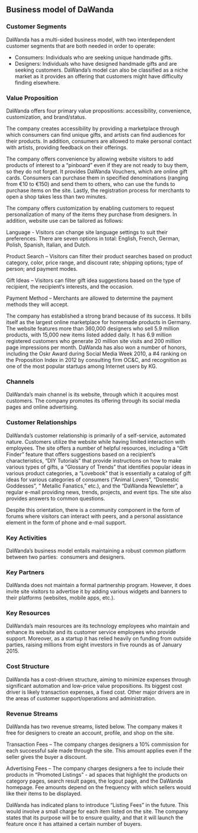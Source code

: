 Business model of DaWanda
-------------------------

 ### Customer Segments

 DaWanda has a multi-sided business model, with two interdependent customer segments that are both needed in order to operate:

  * Consumers: Individuals who are seeking unique handmade gifts.
 * Designers: Individuals who have designed handmade gifts and are seeking customers.
  DaWanda’s model can also be classified as a niche market as it provides an offering that customers might have difficulty finding elsewhere.

 ### Value Proposition

 DaWanda offers four primary value propositions: accessibility, convenience, customization, and brand/status.

 The company creates accessibility by providing a marketplace through which consumers can find unique gifts, and artists can find audiences for their products. In addition, consumers are allowed to make personal contact with artists, providing feedback on their offerings.

 The company offers convenience by allowing website visitors to add products of interest to a “pinboard” even if they are not ready to buy them, so they do not forget. It provides DaWanda Vouchers, which are online gift cards. Consumers can purchase them in specified denominations (ranging from €10 to €150) and send them to others, who can use the funds to purchase items on the site. Lastly, the registration process for merchants to open a shop takes less than two minutes.

 The company offers customization by enabling customers to request personalization of many of the items they purchase from designers. In addition, website use can be tailored as follows:

 Language - Visitors can change site language settings to suit their preferences. There are seven options in total: English, French, German, Polish, Spanish, Italian, and Dutch.

 Product Search – Visitors can filter their product searches based on product category, color, price range, and discount rate; shipping options; type of person; and payment modes.

 Gift Ideas – Visitors can filter gift idea suggestions based on the type of recipient, the recipient‘s interests, and the occasion.

 Payment Method – Merchants are allowed to determine the payment methods they will accept.

 The company has established a strong brand because of its success. It bills itself as the largest online marketplace for homemade products in Germany. The website features more than 360,000 designers who sell 5.9 million products, with 15,000 new items listed added daily. It has 6.9 million registered customers who generate 20 million site visits and 200 million page impressions per month. DaWanda has also won a number of honors, including the Oskr Award during Social Media Week 2010, a #4 ranking on the Proposition Index in 2012 by consulting firm OC&C, and recognition as one of the most popular startups among Internet users by KG.

 ### Channels

 DaWanda’s main channel is its website, through which it acquires most customers. The company promotes its offering through its social media pages and online advertising.

 ### Customer Relationships

 DaWanda’s customer relationship is primarily of a self-service, automated nature. Customers utilize the website while having limited interaction with employees. The site offers a number of helpful resources, including a “Gift Finder” feature that offers suggestions based on a recipient’s characteristics, “DIY Tutorials” that provide instructions on how to make various types of gifts, a “Glossary of Trends” that identifies popular ideas in various product categories, a “Lovebook” that is essentially a catalog of gift ideas for various categories of consumers (“Animal Lovers”, “Domestic Goddesses”, “ Metallic Fanatics,” etc.), and the “DaWanda Newsletter”, a regular e-mail providing news, trends, projects, and event tips. The site also provides answers to common questions.

 Despite this orientation, there is a community component in the form of forums where visitors can interact with peers, and a personal assistance element in the form of phone and e-mail support.

 ### Key Activities

 DaWanda’s business model entails maintaining a robust common platform between two parties:  consumers and designers.

 ### Key Partners

 DaWanda does not maintain a formal partnership program. However, it does invite site visitors to advertise it by adding various widgets and banners to their platforms (websites, mobile apps, etc.).

 ### Key Resources

 DaWanda’s main resources are its technology employees who maintain and enhance its website and its customer service employees who provide support. Moreover, as a startup it has relied heavily on funding from outside parties, raising millions from eight investors in five rounds as of January 2015.

 ### Cost Structure

 DaWanda has a cost-driven structure, aiming to minimize expenses through significant automation and low-price value propositions. Its biggest cost driver is likely transaction expenses, a fixed cost. Other major drivers are in the areas of customer support/operations and administration.

 ### Revenue Streams

 DaWanda has two revenue streams, listed below. The company makes it free for designers to create an account, profile, and shop on the site.

 Transaction Fees – The company charges designers a 10% commission for each successful sale made through the site. This amount applies even if the seller gives the buyer a discount.

 Advertising Fees – The company charges designers a fee to include their products in “Promoted Listings” - ad spaces that highlight the products on category pages, search result pages, the logout page, and the DaWanda homepage. Fee amounts depend on the frequency with which sellers would like their items to be displayed.

 DaWanda has indicated plans to introduce “Listing Fees” in the future. This would involve a small charge for each item listed on the site. The company states that its purpose will be to ensure quality, and that it will launch the feature once it has attained a certain number of buyers.